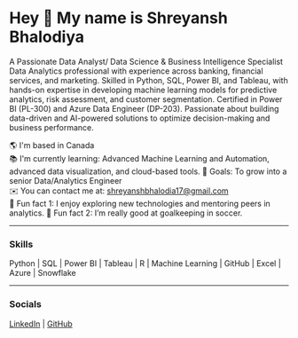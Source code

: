 # Hey 👋 My name is Shreyansh Bhalodiya

A Passionate Data Analyst/ Data Science & Business Intelligence Specialist 
Data Analytics professional with experience across banking, financial services, and marketing. Skilled in Python, SQL, Power BI, and Tableau, with hands-on expertise in developing machine learning models for predictive analytics, risk assessment, and customer segmentation. Certified in Power BI (PL-300) and Azure Data Engineer (DP-203). Passionate about building data-driven and AI-powered solutions to optimize decision-making and business performance.

🌎 I'm based in Canada  
📚 I'm currently learning:  Advanced Machine Learning and Automation, advanced data visualization, and cloud-based tools.
🎯 Goals: To grow into a senior Data/Analytics Engineer  
✉️ You can contact me at: shreyanshbhalodia17@gmail.com  
🎲 Fun fact 1: I enjoy exploring new technologies and mentoring peers in analytics. 
🎲 Fun fact 2: I’m really good at goalkeeping in soccer.
             

---

### Skills

Python | SQL | Power BI | Tableau | R | Machine Learning | GitHub | Excel | Azure | Snowflake

---

### Socials

[LinkedIn](https://linkedin.com/in/shreyanshbhalodiya) | [GitHub](https://github.com/shreyanshbhalodiya)
